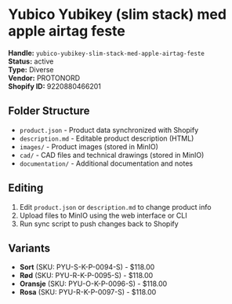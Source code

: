 # Yubico Yubikey (slim stack) med apple airtag feste

**Handle:** `yubico-yubikey-slim-stack-med-apple-airtag-feste`  
**Status:** active  
**Type:** Diverse  
**Vendor:** PROTONORD  
**Shopify ID:** 9220880466201  

## Folder Structure

- `product.json` - Product data synchronized with Shopify
- `description.md` - Editable product description (HTML)
- `images/` - Product images (stored in MinIO)
- `cad/` - CAD files and technical drawings (stored in MinIO)
- `documentation/` - Additional documentation and notes

## Editing

1. Edit `product.json` or `description.md` to change product info
2. Upload files to MinIO using the web interface or CLI
3. Run sync script to push changes back to Shopify

## Variants

- **Sort** (SKU: PYU-S-K-P-0094-S) - $118.00
- **Rød** (SKU: PYU-R-K-P-0095-S) - $118.00
- **Oransje** (SKU: PYU-O-K-P-0096-S) - $118.00
- **Rosa** (SKU: PYU-R-K-P-0097-S) - $118.00
